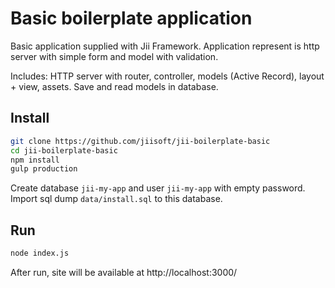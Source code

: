 Basic boilerplate application
=====================

Basic application supplied with Jii Framework. Application represent is http server
with simple form and model with validation.

Includes: HTTP server with router, controller, models (Active Record), layout + view, assets.
Save and read models in database.

Install
---

```sh
git clone https://github.com/jiisoft/jii-boilerplate-basic
cd jii-boilerplate-basic
npm install
gulp production
```

Create database `jii-my-app` and user `jii-my-app` with empty password.
Import sql dump `data/install.sql` to this database.

Run
---

```sh
node index.js
```

After run, site will be available at http://localhost:3000/